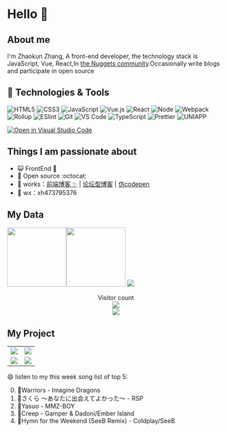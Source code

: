 # Hello 👋

## About me

I'm Zhaokun Zhang, A front-end developer, the technology stack is JavaScript, Vue, React,In [the Nuggets community](https://juejin.cn/user/2999123452110574).Occasionally write blogs and participate in open source  

## 🔧 Technologies & Tools

![HTML5](https://img.shields.io/badge/-HTML5-%23E44D27?style=for-the-badge&logo=html5&logoColor=ffffff)
![CSS3](https://img.shields.io/badge/-CSS3-%231572B6?style=for-the-badge&logo=css3)
![JavaScript](https://img.shields.io/badge/-JavaScript-%23F7DF1C?style=for-the-badge&logo=javascript&logoColor=000000&labelColor=%23F7DF1C&color=%23FFCE5A)
![Vue.js](https://img.shields.io/badge/-Vue.js-%232c3e50?style=for-the-badge&logo=Vue.js)
![React](https://img.shields.io/badge/-React-%23282C34?style=for-the-badge&logo=react)
![Node](https://img.shields.io/badge/-NodeJS-%23F05032?style=for-the-badge&logo=Node.js&logoColor=%23ffffff)
![Webpack](https://img.shields.io/badge/-Webpack-%232C3A42?style=for-the-badge&logo=webpack)
![Rollup](https://img.shields.io/badge/-Rollup.js-%23434343?style=for-the-badge&logo=rollup.js)
![ESlint](https://img.shields.io/badge/-ESLint-%234B32C3?style=for-the-badge&logo=eslint)
![Git](https://img.shields.io/badge/-Git-%23F05032?style=for-the-badge&logo=git&logoColor=%23ffffff)
![VS Code](https://img.shields.io/badge/-VSCode-%23007ACC?style=for-the-badge&logo=visual-studio-code)
![TypeScript](https://img.shields.io/badge/-TypeScript-%23031d30?style=for-the-badge&logo=typescript)
![Prettier](https://img.shields.io/badge/-Prettier-%23142027?style=for-the-badge&logo=prettier)
![UNIAPP](https://img.shields.io/badge/-UNIAPP-%23CCC?style=for-the-badge&logo=data:image/png;base64,iVBORw0KGgoAAAANSUhEUgAAADIAAAAyCAYAAAAeP4ixAAABCElEQVRoge3YMa4BURSH8Y8o7UAp0WgkotBZwluAfhqlZSgUGr23ENUUCpppJnTswAIUSCaTiziZJ8d9/193zdzrfMltABF5plb+oLscDoAV0Pn8OC/lwDhL0k35QT3wstcIuM61Cj0IhXiNuAvOFwr5SgrxRiHeKMSbhnHfAVgU1i1gajhnBpwK6wnQtgxkDTlmSTq/L7rLYQ9byG+WpLvCOT8YQ6K5WgrxRiHeKMQbhXijEG8U4o1CvIkmxPrDquwMrI37KlFJSJake2BUxVlW0VytaEKsV6t5+8Ohak3rRmtIH9hav/QvRHO1FOKNQrwJheQfn+I9wflCIeNHLzuQc51PRP6rC1ZeIm1I8cC5AAAAAElFTkSuQmCC&logoColor=fff)

[![Open in Visual Studio Code](https://open.vscode.dev/badges/open-in-vscode.svg)](https://open.vscode.dev/Husky-Yellow/Husky-Yellow)

## Things I am passionate about

- 😺 FrontEnd :robot:
- 🌱 Open source :octocat:
- 🏡 works：<a href="https://husky-bear.gitee.io/blob" target="_blank">前端博客 ✨</a> | <a href="https://blog.hashbear.cn/" target="_blank">论坛型博客</a> | <a href="https://blog.hashbear.cn/run" target="_blank">仿codepen</a>
- 💬 wx：xh473795376

## My Data


<img align="" height="137px" src="https://github-readme-stats.vercel.app/api?username=Husky-Yellow&hide_title=true&hide_border=true&show_icons=true&include_all_commits=true&line_height=21&bg_color=0,EC6C6C,FFD479,FFFC79,73FA79&theme=graywhite&locale=cn" /><img align="" height="137px" src="https://github-readme-stats.vercel.app/api/top-langs/?username=Husky-Yellow&hide_title=true&hide_border=true&layout=compact&bg_color=0,73FA79,73FDFF,D783FF&theme=graywhite&locale=cn" />
<img src="https://activity-graph.herokuapp.com/graph?username=Husky-Yellow&theme=redical&show_icons=true&locale=cn&line_height=30">
<p align="center"> 
  Visitor count<br>
  <img src="https://profile-counter.glitch.me/husky-yellow/count.svg" /><br>
   <img src="http://github-readme-streak-stats.herokuapp.com?user=Husky-Yellow&theme=neon-dark" />
</p>




## My Project

|                                                              |                                                              |
| ------------------------------------------------------------ | ------------------------------------------------------------ |
| [![](https://github-readme-stats.vercel.app/api/pin/?username=Husky-Yellow&repo=CodePromise&theme=dark)](https://github.com/Husky-Yellow/CodePromise) | [![](https://github-readme-stats.vercel.app/api/pin/?username=Husky-Yellow&repo=sensitive_word_substitution&theme=radical)](https://github.com/Husky-Yellow/sensitive_word_substitution) |
| [![](https://github-readme-stats.vercel.app/api/pin/?username=Husky-Yellow&repo=Code-Vue-Router&theme=merko)](https://github.com/Husky-Yellow/Code-Vue-Router) | [![](https://github-readme-stats.vercel.app/api/pin/?username=Husky-Yellow&repo=Code-Vuex&theme=gruvbox)](https://github.com/Husky-Yellow/Code-Vuex) |

😄 listen to my this week song list of top 5:

0. 🌈Warriors - Imagine Dragons
1. 🌈さくら 〜あなたに出会えてよかった〜 - RSP
2. 🌈Yasuo - MMZ-BOY
3. 🌈Creep - Gamper & Dadoni/Ember Island
4. 🌈Hymn for the Weekend (SeeB Remix) - Coldplay/SeeB

